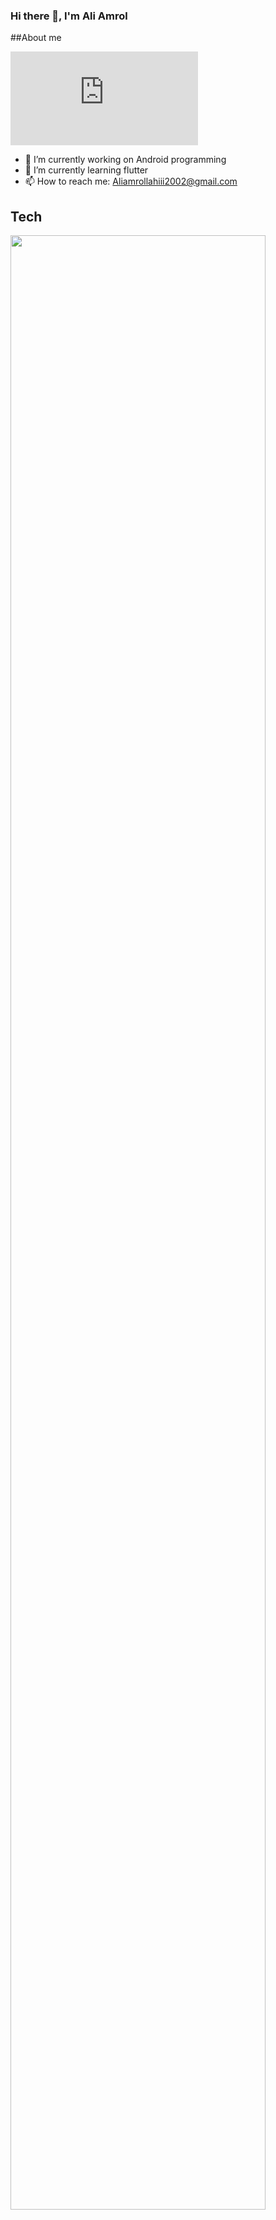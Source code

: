 ### Hi there 👋, I'm Ali Amrol

##About me

[![GitHub release (latest by date)](https://img.shields.io/github/v/release/1995parham/1995parham.pdf?label=Resume&logo=github&style=for-the-badge)](https://github.com/Aliamrol/CV/blob/master/CV.pdf)



* 🔭 I’m currently working on Android programming
* 🌱 I’m currently learning flutter
* 📫 How to reach me: Aliamrollahiii2002@gmail.com


## Tech

<img src="https://skillicons.dev/icons?i=dart,flutter,c,java,python,kotlin,git,github,linux,go&perline=12" width = 90%/>

<br>


